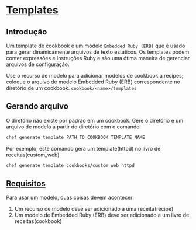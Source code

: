 # [Templates](https://docs.chef.io/templates/)

## Introdução

Um template de cookbook é um modelo `Embedded Ruby (ERB)` que é usado para gerar dinamicamente arquivos de texto estáticos. Os templates podem conter expressões e instruções Ruby e são uma ótima maneira de gerenciar arquivos de configuração. 

Use o recurso de modelo para adicionar modelos de cookbook a recipes; coloque o arquivo de modelo Embedded Ruby (ERB) correspondente no diretório de um cookbook. `cookbook/<name>/templates`

## Gerando arquivo

O diretório não existe por padrão em um cookbook. Gere o diretório e um arquivo de modelo a partir do diretório com o comando:

```bash
chef generate template PATH_TO_COOKBOOK TEMPLATE_NAME
```

Por exemplo, este comando gera um template(httpd) no livro de receitas(custom_web)

```bash
chef generate template cookbooks/custom_web httpd
```

## [Requisitos](https://docs.chef.io/templates/#requirements)

Para usar um modelo, duas coisas devem acontecer:

1. Um recurso de modelo deve ser adicionado a uma receita(recipe)
2. Um modelo de Embedded Ruby (ERB) deve ser adicionado a um livro de receitas(cookbook)